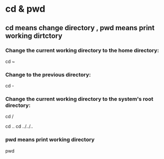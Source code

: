 #   cd & pwd

## cd means change directory , pwd means print working dirtctory


###  Change the current working directory to the home directory:
cd ~  

###  Change to the previous directory:
cd  -  

### Change the current working directory to the system's root directory:
cd /


cd ..
cd ../../..



### pwd means  print working directory  
pwd
